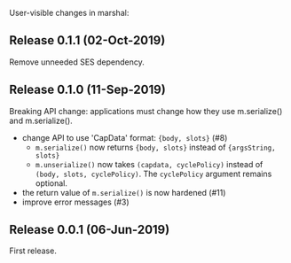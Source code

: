 User-visible changes in marshal:

## Release 0.1.1 (02-Oct-2019)

Remove unneeded SES dependency.


## Release 0.1.0 (11-Sep-2019)

Breaking API change: applications must change how they use m.serialize()
and m.serialize().

* change API to use 'CapData' format: `{body, slots}` (#8)
  * `m.serialize()` now returns `{body, slots}` instead of `{argsString, slots}`
  * `m.unserialize()` now takes `(capdata, cyclePolicy)` instead of
    `(body, slots, cyclePolicy)`. The `cyclePolicy` argument remains optional.
* the return value of `m.serialize()` is now hardened (#11)
* improve error messages (#3)


## Release 0.0.1 (06-Jun-2019)

First release.
